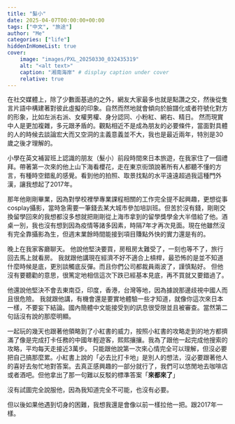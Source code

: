 ```yaml
---
title: "髮小"
date: 2025-04-07T00:00:00+00:00
tags: ["中文", "旅途"]
author: "Me"
categories: ["life"]
hiddenInHomeList: true
cover:
    image: "images/PXL_20250330_032435319"
    alt: "<alt text>"
    caption: "湘南海岸" # display caption under cover
    relative: true
---
```



在社交媒體上，除了少數面基過的之外，網友大家最多也就是點讚之交，然後從隻言片語中構建著對彼此虛擬的印象。自然而然地就會傾向於臉譜化或者符號化對方的形象，比如左派右派、女權男權、身分認同、小粉紅、網右、精日。
然而現實中人是更加複雜，多元跟矛盾的。觀點相近不是成為朋友的必要條件，當面對具體的人的時候去談論宏大而又空洞的主義意義並不大，我也是最近兩年，特別是30歲之後才理解的。

小學在英文補習班上認識的朋友（髮小）前段時間來日本旅遊，在我家住了一個禮拜。帶著第一次來的他上山下海看櫻花，走在東京街頭說著所有人都聽不懂的方言，有種時空錯亂的感覺。看到他的拍照、取景找點的水平遠遠超過我這種門外漢，讓我想起了2017年。

那年他剛剛畢業，因為對學校裡學專業課程相關的工作完全提不起興趣，更想從事cosplay攝影，當時急需要一筆錢去某大城市參加培訓班。但苦於沒有錢，剛剛交換留學回來的我想都沒多想就把剛剛從上海市拿到的留學獎學金大半借給了他。酒桌一別，我也沒有想到因為疫情等諸多因素，時隔7年才再次見面。現在他雖然沒有完全靠攝影為生，但週末業餘時間能接到項目賺點外快的實力還是有的。

晚上在我家客廳聊天。
他說他堅決要買，房租房太難受了，一刻也等不了，旅行回去馬上就看房。
我就跟他講現在經濟不好不適合上槓桿，最恐怖的是並不知道什麼時候是底，更別談觸底反彈。而且你們公司都裁員兩波了，謹慎點好。
但他沒有要聽勸的意思，很篤定地相信這次下跌已經基本見底，再不買就又要錯過了。

他還說他堅決不會去東南亞，印度，香港，台灣等地，因為據說那邊歧視中國人而且很危險。
我就跟他講，有機會還是要實地體驗一些才知道，就像你這次來日本一樣，不要妄下結論。國內簡體中文能接受到的訊息很受限並且被審查。當然第二句話沒有說的那麼明顯。

一起玩的幾天也跟著他領略到了小紅書的威力，按照小紅書的攻略走到的地方都擠滿了像是完成打卡任務的中國年輕遊客，熙熙攘攘。我為了跟他一起完成他搜索的攻略，平均每天走接近3萬步。
只能跟他說第一次來心情完全可以理解，但沒必要把自己搞那麼累。小紅書上說的「必去比打卡地」是別人的想法，沒必要跟著他人的喜好去匆忙地對答案。去真正感興趣的一部分就行了，我們可以悠閒地去咖啡店或者酒吧。但他拿出了那一句難以反駁的標準答案「**來都來了**」

沒有試圖完全說服他，因為我知道完全不可能，也沒有必要。

但以後如果他遇到切身的困難，我想我還是會像以前一樣拉他一把。跟2017年一樣。